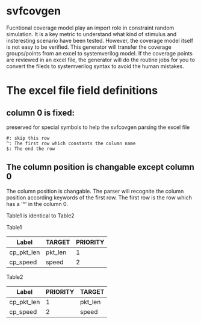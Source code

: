 # svfcovgen
Fucntional coverage model play an import role in constraint random simulation. It is a key metric to understand what kind of stimulus and insteresting scenario have been tested. However, the coverage model itself is not easy to be verified. This generator will transfer the coverage groups/points from an excel to systemverilog model. If the coverage points are reviewed in an excel file, the generator will do the routine jobs for you to convert the fileds to systemverilog syntax to avoid the human mistakes.

# The excel file field definitions

## column 0 is fixed:
preserved for special symbols to help the svfcovgen parsing the excel file
~~~
#: skip this row
^: The first row which constants the column name
$: The end the row
~~~

## The column position is changable except column 0
The column position is changable. The parser will recognite the column position according keywords of the first row. The first row is the row which has a '^' in the column 0.

Table1 is identical to Table2 

Table1

| Label  | TARGET |PRIORITY|
| ------------- | ------------- | ------------- |
| cp_pkt_len| pkt_len  |1|
| cp_speed  | speed  |2|

Table2

| Label  |PRIORITY| TARGET |
| ------------- | ------------- | ------------- |
| cp_pkt_len|1| pkt_len  |
| cp_speed  |2| speed  |
